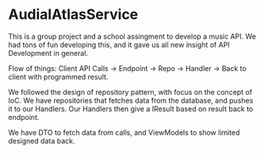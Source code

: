 # AudialAtlasService

This is a group project and a school assingment to develop a music API.
We had tons of fun developing this, and it gave us all new insight of API Development in general.

Flow of things: Client API Calls -> Endpoint -> Repo -> Handler -> Back to client with programmed result.

We followed the design of repository pattern, with focus on the concept of IoC.
We have repositories that fetches data from the database, and pushes it to our Handlers. Our Handlers then give a IResult based on result back to endpoint.

We have DTO to fetch data from calls, and ViewModels to show limited designed data back.
